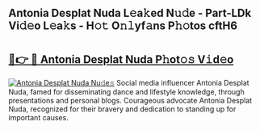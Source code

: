 ## Antonia Desplat Nuda L𝚎a𝚔ed N𝚞𝚍e - Part-LDk Vi𝚍𝚎o L𝚎a𝚔s - H𝚘𝚝 O𝚗𝚕yf𝚊ns P𝚑𝚘tos cftH6

# <h2><a href="http://kf5k2z.oniu.top/?m=Antonia+Desplat+Nuda">🔗👉 🔴 Antonia Desplat Nuda P𝚑ot𝚘𝚜 V𝚒d𝚎o</a></h2>

[![Antonia Desplat Nuda Nu𝚍e𝚜](https://i.imgur.com/0qMVB7G.gif)](http://kf5k2z.oniu.top/?m=Antonia+Desplat+Nuda)
Social media influencer Antonia Desplat Nuda, famed for disseminating dance and lifestyle knowledge, through presentations and personal blogs. Courageous advocate Antonia Desplat Nuda, recognized for their bravery and dedication to standing up for important causes.  
